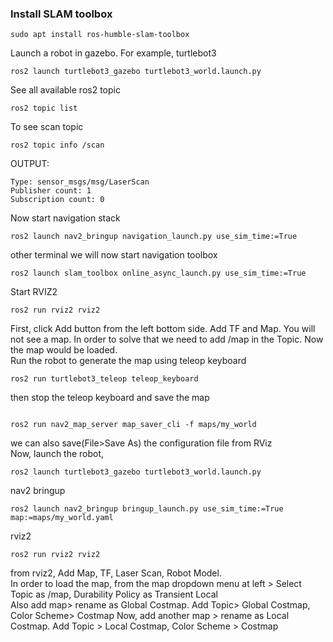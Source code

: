 ### Install SLAM toolbox
```
sudo apt install ros-humble-slam-toolbox
```
Launch a robot in gazebo. For example, turtlebot3
```
ros2 launch turtlebot3_gazebo turtlebot3_world.launch.py
```
See all available ros2 topic
```
ros2 topic list
```
To see scan topic
```
ros2 topic info /scan
```
OUTPUT:
```
Type: sensor_msgs/msg/LaserScan
Publisher count: 1
Subscription count: 0
```
Now start navigation stack
```
ros2 launch nav2_bringup navigation_launch.py use_sim_time:=True
```
other terminal we will now start navigation toolbox
```
ros2 launch slam_toolbox online_async_launch.py use_sim_time:=True
```
Start RVIZ2
```
ros2 run rviz2 rviz2
```
First, click Add button from the left bottom side. Add TF and Map. You will not see a map. In order to solve that we need to add /map in the Topic. Now the map would be loaded.</br>
Run the robot to generate the map using teleop keyboard 
```
ros2 run turtlebot3_teleop teleop_keyboard
```
then stop the teleop keyboard and save the map
```

ros2 run nav2_map_server map_saver_cli -f maps/my_world
```
we can also save(File>Save As) the configuration file from RViz<br>
Now, launch the robot,
```
ros2 launch turtlebot3_gazebo turtlebot3_world.launch.py
```
nav2 bringup
```
ros2 launch nav2_bringup bringup_launch.py use_sim_time:=True map:=maps/my_world.yaml
```
rviz2
```
ros2 run rviz2 rviz2
```
from rviz2, Add Map, TF, Laser Scan, Robot Model.</br>
In order to load the map, from the map dropdown menu at left > Select Topic as /map, Durability Policy as Transient Local</br>
Also add map> rename as Global Costmap. Add Topic> Global Costmap, Color Scheme> Costmap
Now, add another map > rename as Local Costmap. Add Topic > Local Costmap, Color Scheme > Costmap

